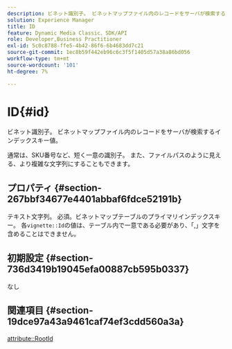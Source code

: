 ```yaml
---
description: ビネット識別子。 ビネットマップファイル内のレコードをサーバが検索するインデックスキー値。
solution: Experience Manager
title: ID
feature: Dynamic Media Classic、SDK/API
role: Developer,Business Practitioner
exl-id: 5c0c8788-ffe5-4b42-86f6-6b4683dd7c21
source-git-commit: 1ec8b59f442eb96c6c3f5f1405d57a38a86bd056
workflow-type: tm+mt
source-wordcount: '101'
ht-degree: 7%

---
```


# ID{#id}

ビネット識別子。 ビネットマップファイル内のレコードをサーバが検索するインデックスキー値。

通常は、SKU番号など、短く一意の識別子。 また、ファイルパスのように見える、より複雑な文字列にすることもできます。

## プロパティ {#section-267bbf34677e4401abbaf6fdce52191b}

テキスト文字列。 必須。ビネットマップテーブルのプライマリインデックスキー。 各`vignette::Id`の値は、テーブル内で一意である必要があり、「,」文字を含めることはできません。

## 初期設定 {#section-736d3419b19045efa00887cb595b0337}

なし

## 関連項目 {#section-19dce97a43a9461caf74ef3cdd560a3a}

[attribute::RootId](../../../../../ir-api/material-cat/image-rendering-api-ref/c-ir-material-catalog/c-ir-attributes-reference/r-ir-rootid.md#reference-54b42b7125824be593378c1accb70d5a)
